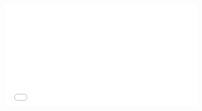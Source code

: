 <iframe height='265' scrolling='no' title='Simple Animation pt1' src='//codepen.io/jreinsel/embed/vgPVyO/?height=265&theme-id=0&default-tab=js,result&embed-version=2' frameborder='no' allowtransparency='true' allowfullscreen='true' style='width: 100%;'>See the Pen <a href='https://codepen.io/jreinsel/pen/vgPVyO/'>Simple Animation pt1</a> by Joe Reinsel (<a href='https://codepen.io/jreinsel'>@jreinsel</a>) on <a href='https://codepen.io'>CodePen</a>.
</iframe>